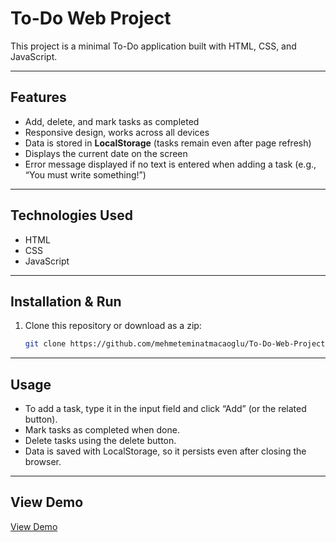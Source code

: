 # To-Do Web Project

This project is a minimal To-Do application built with HTML, CSS, and JavaScript.

---

## Features

- Add, delete, and mark tasks as completed  
- Responsive design, works across all devices  
- Data is stored in **LocalStorage** (tasks remain even after page refresh)  
- Displays the current date on the screen  
- Error message displayed if no text is entered when adding a task (e.g., “You must write something!”)  

---

## Technologies Used

- HTML  
- CSS  
- JavaScript  

---

## Installation & Run

1. Clone this repository or download as a zip:  
   ```bash
   git clone https://github.com/mehmeteminatmacaoglu/To-Do-Web-Project.git
   ```

---

## Usage

- To add a task, type it in the input field and click “Add” (or the related button).
- Mark tasks as completed when done.
- Delete tasks using the delete button.
- Data is saved with LocalStorage, so it persists even after closing the browser.

---

## View Demo

[View Demo](https://mehmeteminatmacaoglu.github.io/To-Do-Web-Project/)
